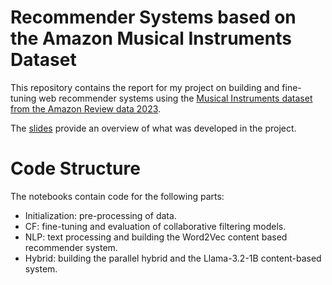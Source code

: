 # Recommender Systems based on the Amazon Musical Instruments Dataset

This repository contains the report for my project on building and fine-tuning web recommender systems using the [Musical Instruments dataset from the Amazon Review data 2023](https://amazon-reviews-2023.github.io/data_processing/5core.html). 

The [slides](https://github.com/KNS00/Instrument-recommendations/blob/main/presentation_readable.pdf) provide an overview of what was developed in the project.

# Code Structure
The notebooks contain code for the following parts:

* Initialization: pre-processing of data.
* CF: fine-tuning and evaluation of collaborative filtering models.
* NLP: text processing and building the Word2Vec content based recommender system.
* Hybrid: building the parallel hybrid and the Llama-3.2-1B content-based system.
